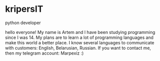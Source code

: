 # kripersIT
python developer

hello everyone! My name is Artem and I have been studying programming since I was 14.
My plans are to learn a lot of programming languages and make this world a better place.
I know several languages to communicate with customers: English, Belarusian, Russian.
If you want to contact me, then my telegram account: Marpexiz
:)
